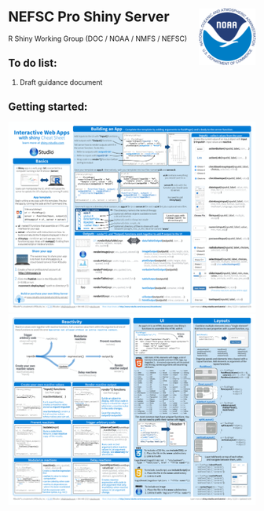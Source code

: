 # NEFSC Pro Shiny Server<img src="images/noaa.png" align="right" width="116" />
R Shiny Working Group (DOC / NOAA / NMFS / NEFSC)

## To do list:
1. Draft guidance document

## Getting started:
![](images/shiny-cheatsheet-1.png)
![](images/shiny-cheatsheet-2.png)
